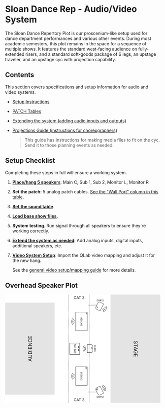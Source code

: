 # Sloan Dance Rep - Audio/Video System

The Sloan Dance Repertory Plot is our proscenium-like setup used for dance department performances and various other events. During most academic semesters, this plot remains in the space for a sequence of multiple shows. It features the standard west-facing audience on fully-extended risers, and a standard soft-goods package of 6 legs, an upstage traveler, and an upstage cyc with projection capability.

## Contents

This section covers specifications and setup information for audio and video systems.

- [Setup Instructions](setup.md)

- [PATCH Tables](patch.md)

- [Extending the system (adding audio inputs and outputs)](extending.md)

- [Projections Guide (instructions for choreographers)](projections.md)

  > This guide has instructions for making media files to fit on the cyc. Send it to those planning events as needed.

## Setup Checklist

Completing these steps in full will ensure a working system.

1. **[Place/hang 5 speakers](setup.md#analog-setpatch)**: Main C, Sub 1, Sub 2, Monitor L, Monitor R

1. **Set the patch**: 5 analog patch cables. [See the "Wall Port" column in this table](setup.md#speaker-installation).

1. **[Set the sound table](setup.md#setting-the-sound-table)**.

1. **[Load base show files](setup.md#load-all-base-show-files)**.

1. **System testing**. Run signal through all speakers to ensure they're working correctly.

1. **[Extend the system as needed](extending.md)**: Add analog inputs, digital inputs, additional speakers, etc.

1. **[Video System Setup](setup.md#qlab-load-the-cyc-projection-map)**: Import the QLab video mapping and adjust it for the new hang.

   See the [general video setup/mapping guide](../extras/qlab_video.md) for more details.

## Overhead Speaker Plot

<img width="667" src="../assets/rep_drawing.svg" alt="overhead drawing" />
